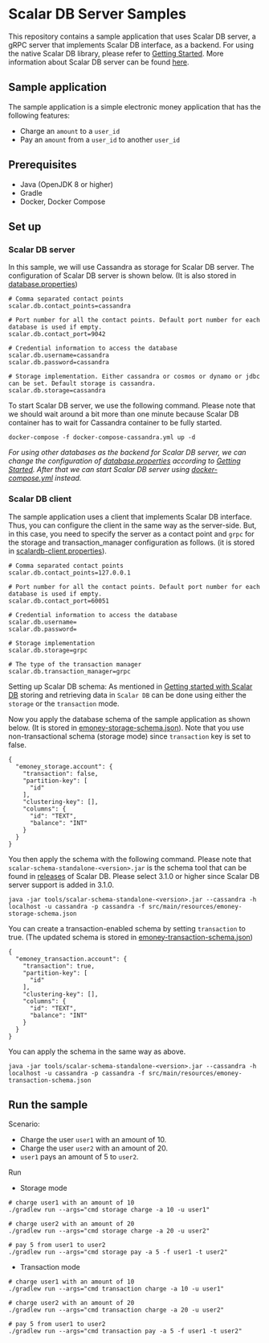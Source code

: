 # Scalar DB Server Samples
This repository contains a sample application that uses Scalar DB server, a gRPC server that implements Scalar DB interface, as a backend. For using the native Scalar DB library, please refer to [Getting Started](https://github.com/scalar-labs/scalardb/blob/master/docs/getting-started.md).
More information about Scalar DB server can be found [here](https://github.com/scalar-labs/scalardb/tree/master/docs/scalardb-server.md).

## Sample application
The sample application is a simple electronic money application that has the following features:
- Charge an `amount` to a `user_id`
- Pay an `amount` from a `user_id` to another `user_id`

## Prerequisites
- Java (OpenJDK 8 or higher)
- Gradle
- Docker, Docker Compose

## Set up
### Scalar DB server
In this sample, we will use Cassandra as storage for Scalar DB server. The configuration of Scalar DB server is shown below. (It is also stored in [database.properties](./database.properties))
```
# Comma separated contact points
scalar.db.contact_points=cassandra

# Port number for all the contact points. Default port number for each database is used if empty.
scalar.db.contact_port=9042

# Credential information to access the database
scalar.db.username=cassandra
scalar.db.password=cassandra

# Storage implementation. Either cassandra or cosmos or dynamo or jdbc can be set. Default storage is cassandra.
scalar.db.storage=cassandra
```
To start Scalar DB server, we use the following command. Please note that we should wait around a bit more than one minute because Scalar DB container has to wait for Cassandra container to be fully started.
```
docker-compose -f docker-compose-cassandra.yml up -d
```
*For using other databases as the backend for Scalar DB server, we can change the configuration of [database.properties](database.properties) according to [Getting Started](https://github.com/scalar-labs/scalardb/blob/master/docs/getting-started.md). After that we can start Scalar DB server using [docker-compose.yml](docker-compose.yml) instead.*

### Scalar DB client
The sample application uses a client that implements Scalar DB interface. Thus, you can configure the client in the same way as the server-side. But, in this case, you need to specify the server as a contact point and `grpc` for the storage and transaction_manager configuration as follows. (it is stored in [scalardb-client.properties](scalardb-client.properties)).
```
# Comma separated contact points
scalar.db.contact_points=127.0.0.1

# Port number for all the contact points. Default port number for each database is used if empty.
scalar.db.contact_port=60051

# Credential information to access the database
scalar.db.username=
scalar.db.password=

# Storage implementation
scalar.db.storage=grpc

# The type of the transaction manager
scalar.db.transaction_manager=grpc
```
Setting up Scalar DB schema: As mentioned in [Getting started with Scalar DB](https://github.com/scalar-labs/scalardb/blob/master/docs/getting-started-with-scalardb.md) storing and retrieving data in `Scalar DB` can be done using either the `storage` or the `transaction` mode.

Now you apply the database schema of the sample application as shown below. (It is stored in [emoney-storage-schema.json](./src/main/resources/emoney-storage-schema.json)).
Note that you use non-transactional schema (storage mode) since `transaction` key is set to false.
      
```
{
  "emoney_storage.account": {
    "transaction": false,
    "partition-key": [
      "id"
    ],
    "clustering-key": [],
    "columns": {
      "id": "TEXT",
      "balance": "INT"
    }
  }
}
```
You then apply the schema with the following command. Please note that `scalar-schema-standalone-<version>.jar` is the schema tool that can be found in [releases](https://github.com/scalar-labs/scalardb/releases) of Scalar DB. Please select 3.1.0 or higher since Scalar DB server support is added in 3.1.0.

```
java -jar tools/scalar-schema-standalone-<version>.jar --cassandra -h localhost -u cassandra -p cassandra -f src/main/resources/emoney-storage-schema.json
```

You can create a transaction-enabled schema by setting `transaction` to true. (The updated schema is stored in [emoney-transaction-schema.json](src/main/resources/emoney-transaction-schema.json))

```
{
  "emoney_transaction.account": {
    "transaction": true,
    "partition-key": [
      "id"
    ],
    "clustering-key": [],
    "columns": {
      "id": "TEXT",
      "balance": "INT"
    }
  }
}
```

You can apply the schema in the same way as above.

```
java -jar tools/scalar-schema-standalone-<version>.jar --cassandra -h localhost -u cassandra -p cassandra -f src/main/resources/emoney-transaction-schema.json
```

## Run the sample
Scenario:
  - Charge the user `user1` with an amount of 10.
  - Charge the user `user2` with an amount of 20.
  - `user1` pays an amount of 5 to `user2`.

Run
  - Storage mode
   ``` 
   # charge user1 with an amount of 10
   ./gradlew run --args="cmd storage charge -a 10 -u user1"
   
   # charge user2 with an amount of 20
   ./gradlew run --args="cmd storage charge -a 20 -u user2"
   
   # pay 5 from user1 to user2
   ./gradlew run --args="cmd storage pay -a 5 -f user1 -t user2"
   ```

  - Transaction mode
   ``` 
   # charge user1 with an amount of 10
   ./gradlew run --args="cmd transaction charge -a 10 -u user1"
   
   # charge user2 with an amount of 20
   ./gradlew run --args="cmd transaction charge -a 20 -u user2"
   
   # pay 5 from user1 to user2
   ./gradlew run --args="cmd transaction pay -a 5 -f user1 -t user2"
   ```
